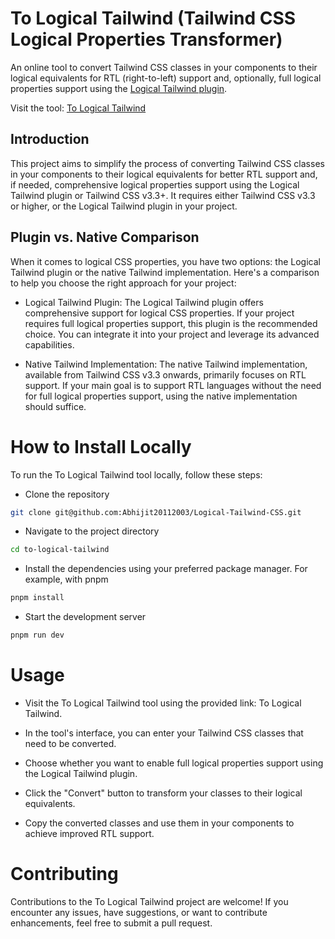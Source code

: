 # To Logical Tailwind (Tailwind CSS Logical Properties Transformer)

An online tool to convert Tailwind CSS classes in your components to their logical equivalents for RTL (right-to-left) support and, optionally, full logical properties support using the [Logical Tailwind plugin](https://github.com/stevecochrane/tailwindcss-logical).

Visit the tool: [To Logical Tailwind](https://logical-tailwind-css.vercel.app/)

## Introduction

This project aims to simplify the process of converting Tailwind CSS classes in your components to their logical equivalents for better RTL support and, if needed, comprehensive logical properties support using the Logical Tailwind plugin or Tailwind CSS v3.3+. It requires either Tailwind CSS v3.3 or higher, or the Logical Tailwind plugin in your project.

## Plugin vs. Native Comparison

When it comes to logical CSS properties, you have two options: the Logical Tailwind plugin or the native Tailwind implementation. Here's a comparison to help you choose the right approach for your project:

 - Logical Tailwind Plugin: The Logical Tailwind plugin offers comprehensive support for logical CSS properties. If your project requires full logical    properties   support, this plugin is the recommended choice. You can integrate it into your project and leverage its advanced capabilities.

- Native Tailwind Implementation: The native Tailwind implementation, available from Tailwind CSS v3.3 onwards, primarily focuses on RTL support. If your main  goal is to support RTL languages without the need for full logical properties support, using the native implementation should suffice.

# How to Install Locally
To run the To Logical Tailwind tool locally, follow these steps:

- Clone the repository

```bash 
git clone git@github.com:Abhijit20112003/Logical-Tailwind-CSS.git
```
- Navigate to the project directory

```bash
cd to-logical-tailwind
```
- Install the dependencies using your preferred package manager. For example, with pnpm

```bash
pnpm install
```

- Start the development server

```bash
pnpm run dev
```
# Usage
- Visit the To Logical Tailwind tool using the provided link: To Logical Tailwind.

- In the tool's interface, you can enter your Tailwind CSS classes that need to be converted.

- Choose whether you want to enable full logical properties support using the Logical Tailwind plugin.

- Click the "Convert" button to transform your classes to their logical equivalents.

- Copy the converted classes and use them in your components to achieve improved RTL support.

# Contributing
Contributions to the To Logical Tailwind project are welcome! If you encounter any issues, have suggestions, or want to contribute enhancements, feel free to submit a pull request.

